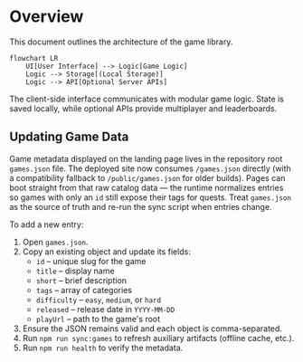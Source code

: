 # Overview

This document outlines the architecture of the game library.

```mermaid
flowchart LR
    UI[User Interface] --> Logic[Game Logic]
    Logic --> Storage[(Local Storage)]
    Logic --> API[Optional Server APIs]
```

The client-side interface communicates with modular game logic. State is saved locally, while optional APIs provide multiplayer and leaderboards.

## Updating Game Data

Game metadata displayed on the landing page lives in the repository root `games.json` file.
The deployed site now consumes `/games.json` directly (with a compatibility fallback to `/public/games.json` for older builds). Pages can boot straight from that raw catalog data — the runtime normalizes entries so games with only an `id` still expose their tags for quests.
Treat `games.json` as the source of truth and re-run the sync script when entries change.

To add a new entry:

1. Open `games.json`.
2. Copy an existing object and update its fields:
   - `id` – unique slug for the game
   - `title` – display name
   - `short` – brief description
   - `tags` – array of categories
   - `difficulty` – `easy`, `medium`, or `hard`
   - `released` – release date in `YYYY-MM-DD`
   - `playUrl` – path to the game's root
3. Ensure the JSON remains valid and each object is comma-separated.
4. Run `npm run sync:games` to refresh auxiliary artifacts (offline cache, etc.).
5. Run `npm run health` to verify the metadata.

